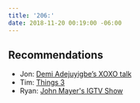 ```yaml
---
title: '206:'
date: 2018-11-20 00:19:00 -06:00
---
```


## Recommendations
- Jon: [Demi Adejuyigbe’s XOXO talk](https://youtu.be/G39U1Z1d7qI) 
- Tim: [Things 3](https://culturedcode.com/things/)
- Ryan: [John Mayer's IGTV Show](https://www.instagram.com/johnmayer/)